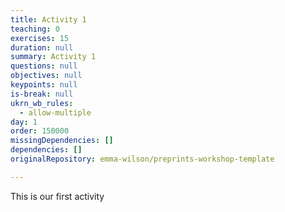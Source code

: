 ```yaml
---
title: Activity 1
teaching: 0
exercises: 15
duration: null
summary: Activity 1
questions: null
objectives: null
keypoints: null
is-break: null
ukrn_wb_rules:
  - allow-multiple
day: 1
order: 150000
missingDependencies: []
dependencies: []
originalRepository: emma-wilson/preprints-workshop-template

---
```

This is our first activity